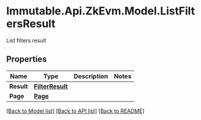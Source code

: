 # Immutable.Api.ZkEvm.Model.ListFiltersResult
List filters result

## Properties

Name | Type | Description | Notes
------------ | ------------- | ------------- | -------------
**Result** | [**FilterResult**](FilterResult.md) |  | 
**Page** | [**Page**](Page.md) |  | 

[[Back to Model list]](../README.md#documentation-for-models) [[Back to API list]](../README.md#documentation-for-api-endpoints) [[Back to README]](../README.md)

